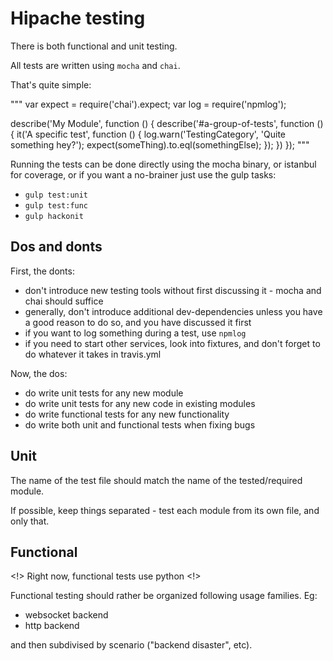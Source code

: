 Hipache testing
===============

There is both functional and unit testing.

All tests are written using `mocha` and `chai`.

That's quite simple:

"""
var expect = require('chai').expect;
var log = require('npmlog');

describe('My Module', function () {
    describe('#a-group-of-tests', function () {
        it('A specific test', function () {
            log.warn('TestingCategory', 'Quite something hey?');
            expect(someThing).to.eql(somethingElse);
        });
    })
});
"""

Running the tests can be done directly using the mocha binary, or istanbul for coverage, or if you want a no-brainer just use the gulp tasks:

 * `gulp test:unit`
 * `gulp test:func`
 * `gulp hackonit`

Dos and donts
------------------------

First, the donts:

 * don't introduce new testing tools without first discussing it - mocha and chai should suffice
 * generally, don't introduce additional dev-dependencies unless you have a good reason to do so, and you have discussed it first
 * if you want to log something during a test, use `npmlog`
 * if you need to start other services, look into fixtures, and don't forget to do whatever it takes in travis.yml

Now, the dos:

 * do write unit tests for any new module
 * do write unit tests for any new code in existing modules
 * do write functional tests for any new functionality
 * do write both unit and functional tests when fixing bugs


Unit
----

The name of the test file should match the name of the tested/required module.

If possible, keep things separated - test each module from its own file, and only that.


Functional
----------

<!> Right now, functional tests use python <!>

Functional testing should rather be organized following usage families. Eg:

 * websocket backend
 * http backend

and then subdivised by scenario ("backend disaster", etc).
